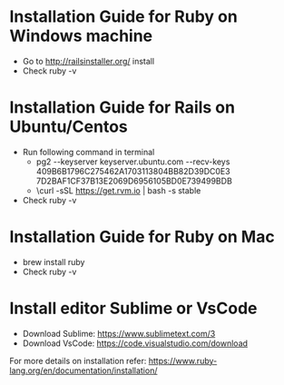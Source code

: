 # Installation Guide for Ruby on Windows machine
- Go to http://railsinstaller.org/ install 
- Check ruby -v

# Installation Guide for Rails on Ubuntu/Centos
- Run following command in terminal
  - pg2 --keyserver keyserver.ubuntu.com --recv-keys 409B6B1796C275462A1703113804BB82D39DC0E3 7D2BAF1CF37B13E2069D6956105BD0E739499BDB
  - \curl -sSL https://get.rvm.io | bash -s stable
- Check ruby -v
# Installation Guide for Ruby on Mac
- brew install ruby
- Check ruby -v

# Install editor Sublime or VsCode
- Download Sublime: https://www.sublimetext.com/3
- Download VsCode: https://code.visualstudio.com/download

For more details on installation refer: 
https://www.ruby-lang.org/en/documentation/installation/ 


